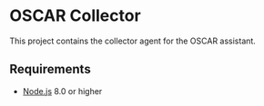 # OSCAR Collector

This project contains the collector agent for the OSCAR assistant.

## Requirements

* [Node.js](https://nodejs.org/) 8.0 or higher
